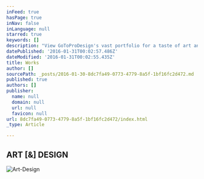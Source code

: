 ```yaml
---
inFeed: true
hasPage: true
inNav: false
inLanguage: null
starred: true
keywords: []
description: "View GoToProDesign's vast portfolio for a taste of art and design | Feel free to browse through the pages of works | I love what I do!"
datePublished: '2016-01-31T00:02:57.486Z'
dateModified: '2016-01-31T00:02:55.435Z'
title: Works
author: []
sourcePath: _posts/2016-01-30-8dc7fa49-0773-4779-8a5f-1bf16fc2d472.md
published: true
authors: []
publisher:
  name: null
  domain: null
  url: null
  favicon: null
url: 8dc7fa49-0773-4779-8a5f-1bf16fc2d472/index.html
_type: Article

---
```

## ART \[&\] DESIGN
![Art-Design](https://s3-us-west-2.amazonaws.com/the-grid-img/p/cbba047b15d76489d025fe2da957b744f5196802.jpg)